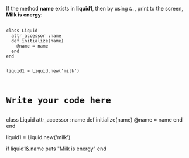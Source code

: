 If the method **name** exists in
**liquid1**, then by using `&.`,
print to the screen, **Milk is energy**:

<codeblock language="ruby" type="exercise" testMode="fixedInput">
<code>
class Liquid
  attr_accessor :name
  def initialize(name)
    @name = name
  end
end

liquid1 = Liquid.new('milk')

# Write your code here
</code>

<solution>
class Liquid
  attr_accessor :name
  def initialize(name)
    @name = name
  end
end

liquid1 = Liquid.new('milk')

if liquid1&.name
  puts "Milk is energy"
end
</solution>
</codeblock>
